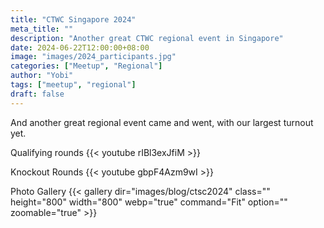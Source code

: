 ```yaml
---
title: "CTWC Singapore 2024"
meta_title: ""
description: "Another great CTWC regional event in Singapore"
date: 2024-06-22T12:00:00+08:00
image: "images/2024_participants.jpg"
categories: ["Meetup", "Regional"]
author: "Yobi"
tags: ["meetup", "regional"]
draft: false
---
```


And another great regional event came and went, with our largest turnout yet.

Qualifying rounds
{{< youtube rIBl3exJfiM >}}

Knockout Rounds
{{< youtube gbpF4Azm9wI >}}

Photo Gallery
{{< gallery dir="images/blog/ctsc2024" class="" height="800" width="800" webp="true" command="Fit" option="" zoomable="true" >}}
